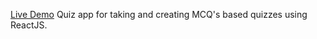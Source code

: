 [Live Demo](https://quiz-app-flame-chi.vercel.app/)
Quiz app for taking and creating MCQ's based quizzes using ReactJS.
